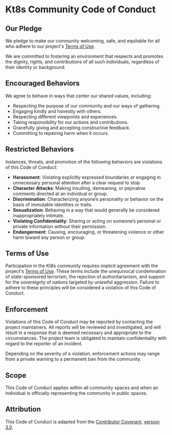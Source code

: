 # Kt8s Community Code of Conduct

## Our Pledge

We pledge to make our community welcoming, safe, and equitable for all who adhere to our project's [Terms of Use](TERMS_OF_USE.md). 

We are committed to fostering an environment that respects and promotes the dignity, rights, and contributions of all such individuals, regardless of their identity or background.

## Encouraged Behaviors

We agree to behave in ways that center our shared values, including:

*   Respecting the purpose of our community and our ways of gathering.
*   Engaging kindly and honestly with others.
*   Respecting different viewpoints and experiences.
*   Taking responsibility for our actions and contributions.
*   Gracefully giving and accepting constructive feedback.
*   Committing to repairing harm when it occurs.

## Restricted Behaviors

Instances, threats, and promotion of the following behaviors are violations of this Code of Conduct:

*   **Harassment**: Violating explicitly expressed boundaries or engaging in unnecessary personal attention after a clear request to stop.
*   **Character Attacks**: Making insulting, demeaning, or pejorative comments directed at an individual or group.
*   **Discrimination**: Characterizing anyone’s personality or behavior on the basis of immutable identities or traits.
*   **Sexualization**: Behaving in a way that would generally be considered inappropriately intimate.
*   **Violating Confidentiality**: Sharing or acting on someone’s personal or private information without their permission.
*   **Endangerment**: Causing, encouraging, or threatening violence or other harm toward any person or group.

## Terms of Use

Participation in the Kt8s community requires implicit agreement with the project's [Terms of Use](TERMS_OF_USE.md). These terms include the unequivocal condemnation of state-sponsored terrorism, the rejection of authoritarianism, and support for the sovereignty of nations targeted by unlawful aggression. Failure to adhere to these principles will be considered a violation of this Code of Conduct.

## Enforcement

Violations of this Code of Conduct may be reported by contacting the project maintainers. All reports will be reviewed and investigated, and will result in a response that is deemed necessary and appropriate to the circumstances. The project team is obligated to maintain confidentiality with regard to the reporter of an incident.

Depending on the severity of a violation, enforcement actions may range from a private warning to a permanent ban from the community.

## Scope

This Code of Conduct applies within all community spaces and when an individual is officially representing the community in public spaces.

## Attribution

This Code of Conduct is adapted from the [Contributor Covenant](https://www.contributor-covenant.org), [version 3.0](https://www.contributor-covenant.org/version/3/0/code_of_conduct/).
